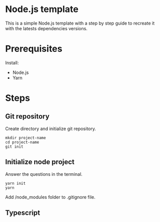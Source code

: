 # Node.js template

This is a simple Node.js template with a step by step guide to recreate it with 
the latests dependencies versions.

# Prerequisites

Install:
- Node.js
- Yarn

# Steps

## Git repository

Create directory and initialize git repository.

```console
mkdir project-name
cd project-name
git init
```

## Initialize node project

Answer the questions in the terminal.

```console
yarn init
yarn
```

Add /node_modules folder to .gitignore file.

## Typescript
